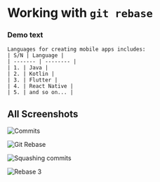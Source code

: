 # Working with `git rebase`

### Demo text
```
Languages for creating mobile apps includes:
| S/N | Language |
| ------- | -------- |
| 1. | Java |
| 2. | Kotlin |
| 3. | Flutter |
| 4. | React Native |
| 5. | and so on... |
```

## All Screenshots
![Commits](https://user-images.githubusercontent.com/52785343/84818531-8d027280-b00e-11ea-9cd0-f0828deb20cf.PNG)

![Git Rebase](https://user-images.githubusercontent.com/52785343/84805515-4a379f00-affc-11ea-84d0-a393a5df48b1.PNG)

![Squashing commits](https://user-images.githubusercontent.com/52785343/84805518-4b68cc00-affc-11ea-93c8-4a0fd0b3af85.PNG)

![Rebase 3](https://user-images.githubusercontent.com/52785343/84805519-4b68cc00-affc-11ea-8ea8-108aa75f23f9.PNG)
